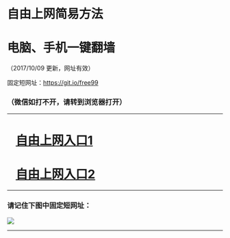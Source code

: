 ﻿# 自由上网简易方法

# 电脑、手机一键翻墙

（2017/10/09 更新，网址有效）

固定短网址：https://git.io/free99

### （微信如打不开，请转到浏览器打开）


***





# &nbsp;&nbsp; <a href="http://ft2209815277.fwq-tz-1001.info/fwqtz01.html?t=10090015495 " target="_blank">自由上网入口1</a>
# &nbsp;&nbsp; <a href="http://ft1835314257.fwq-tz-1002.info/fwqtz02.html?t=100900126159 " target="_blank">自由上网入口2</a>
***

### 请记住下图中固定短网址：

<img src="https://s3-us-west-2.amazonaws.com/fwq-1001/yjfq-20170905okok.png" /> 


***

